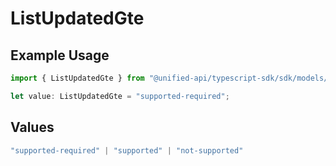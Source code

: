 # ListUpdatedGte

## Example Usage

```typescript
import { ListUpdatedGte } from "@unified-api/typescript-sdk/sdk/models/shared";

let value: ListUpdatedGte = "supported-required";
```

## Values

```typescript
"supported-required" | "supported" | "not-supported"
```